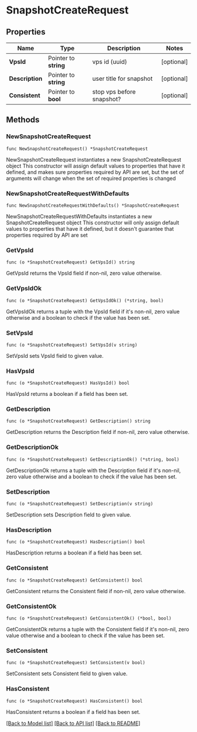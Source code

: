 # SnapshotCreateRequest

## Properties

Name | Type | Description | Notes
------------ | ------------- | ------------- | -------------
**VpsId** | Pointer to **string** | vps id (uuid) | [optional] 
**Description** | Pointer to **string** | user title for snapshot | [optional] 
**Consistent** | Pointer to **bool** | stop vps before snapshot? | [optional] 

## Methods

### NewSnapshotCreateRequest

`func NewSnapshotCreateRequest() *SnapshotCreateRequest`

NewSnapshotCreateRequest instantiates a new SnapshotCreateRequest object
This constructor will assign default values to properties that have it defined,
and makes sure properties required by API are set, but the set of arguments
will change when the set of required properties is changed

### NewSnapshotCreateRequestWithDefaults

`func NewSnapshotCreateRequestWithDefaults() *SnapshotCreateRequest`

NewSnapshotCreateRequestWithDefaults instantiates a new SnapshotCreateRequest object
This constructor will only assign default values to properties that have it defined,
but it doesn't guarantee that properties required by API are set

### GetVpsId

`func (o *SnapshotCreateRequest) GetVpsId() string`

GetVpsId returns the VpsId field if non-nil, zero value otherwise.

### GetVpsIdOk

`func (o *SnapshotCreateRequest) GetVpsIdOk() (*string, bool)`

GetVpsIdOk returns a tuple with the VpsId field if it's non-nil, zero value otherwise
and a boolean to check if the value has been set.

### SetVpsId

`func (o *SnapshotCreateRequest) SetVpsId(v string)`

SetVpsId sets VpsId field to given value.

### HasVpsId

`func (o *SnapshotCreateRequest) HasVpsId() bool`

HasVpsId returns a boolean if a field has been set.

### GetDescription

`func (o *SnapshotCreateRequest) GetDescription() string`

GetDescription returns the Description field if non-nil, zero value otherwise.

### GetDescriptionOk

`func (o *SnapshotCreateRequest) GetDescriptionOk() (*string, bool)`

GetDescriptionOk returns a tuple with the Description field if it's non-nil, zero value otherwise
and a boolean to check if the value has been set.

### SetDescription

`func (o *SnapshotCreateRequest) SetDescription(v string)`

SetDescription sets Description field to given value.

### HasDescription

`func (o *SnapshotCreateRequest) HasDescription() bool`

HasDescription returns a boolean if a field has been set.

### GetConsistent

`func (o *SnapshotCreateRequest) GetConsistent() bool`

GetConsistent returns the Consistent field if non-nil, zero value otherwise.

### GetConsistentOk

`func (o *SnapshotCreateRequest) GetConsistentOk() (*bool, bool)`

GetConsistentOk returns a tuple with the Consistent field if it's non-nil, zero value otherwise
and a boolean to check if the value has been set.

### SetConsistent

`func (o *SnapshotCreateRequest) SetConsistent(v bool)`

SetConsistent sets Consistent field to given value.

### HasConsistent

`func (o *SnapshotCreateRequest) HasConsistent() bool`

HasConsistent returns a boolean if a field has been set.


[[Back to Model list]](../README.md#documentation-for-models) [[Back to API list]](../README.md#documentation-for-api-endpoints) [[Back to README]](../README.md)


